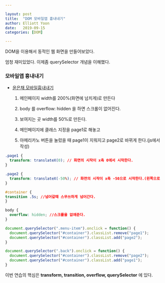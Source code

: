 ```yaml
---

layout: post
title:  "DOM 모바일앱 흉내내기"
author: Elliott Yoon
date:   2019-09-15 
categories: [DOM]

---
```


DOM을 이용해서 동적인 웹 화면을 만들어보았다.

엄청 재미있었다. 이제좀 querySelector 개념을 이해했다.



### 모바일앱 흉내내기

* [윤은채 모바일흉내내기](https://codepen.io/elliottyoon7/pen/abojLNo?editors=1100)

  1. 메인페이지 width를 200%(화면에 넘치게)로 만든다

  2. body 를 overflow: hidden 을 하면 스크롤이 없어진다.

  3. 보여지는 곳 width를 50%로 만든다.

  4. 메인페이지에 클래스 지정을 page1로 해놓고

  5. 아메리카노 버튼을 눌렀을 때 page1이 지워지고 page2로 바뀌게 한다.(js에서작성)

```css
.page1 {
  transform: translateX(0); // 화면의 시작이 x축 0에서 시작한다.
}

.page2 {
  transform: translateX(-50%); // 화면의 시작이 x축 -50으로 시작한다.(왼쪽으로 화면이 당겨진다)
} 
```

``` css
#container {
transition .5s; //넘어갈때 스무쓰하게 넘어간다.
}
```

```css
body {
  overflow: hidden; //스크롤을 없애준다.
}
```

```js
document.querySelector(".menu-item").onclick = function() {
  document.querySelector("#container").classList.remove("page1");
  document.querySelector("#container").classList.add("page2");
}

document.querySelector(".back").onclick = function() {
  document.querySelector("#container").classList.remove("page2");
  document.querySelector("#container").classList.add("page1");
}
```

이번 연습의 핵심은 **transform, transition, overflow, querySelector** 에 있다.

